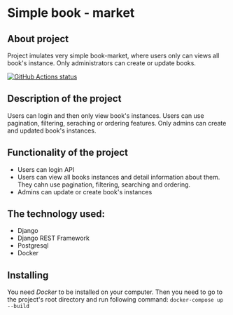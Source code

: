 # Simple book - market

## About project
Project imulates very simple book-market, where users only can views all book's instance. Only administrators can create or update books.

<a href="https://github.com/actions/create-release"><img alt="GitHub Actions status" src="https://github.com/actions/create-release/workflows/Tests/badge.svg"></a>

## Description of the project
Users can login and then only view book's instances. Users can use pagination, filtering, seraching or ordering features. Only admins can create and updated book's instances.

## Functionality of the project
* Users can login API
* Users can view all books instances and detail information about them. They cahn use pagination, filtering, searching and ordering.
* Admins can update or create book's instances

## The technology used:
* Django
* Django REST Framework
* Postgresql
* Docker

## Installing
You need _Docker_ to be installed on your computer. Then you need to go to the project's root directory and run following command:
`docker-compose up --build`
